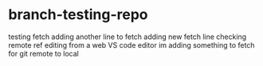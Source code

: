 # branch-testing-repo
testing fetch
adding another line to fetch
adding new fetch line
checking remote ref
editing from a web VS code editor
im adding something to fetch for git remote to local

